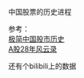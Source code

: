 中国股票的历史进程



参考：    
[极简中国股市历史](https://mp.weixin.qq.com/s/KJjJklWnRUPTLItl4Hsg_A)    
[A股28年风云录](https://mp.weixin.qq.com/s/XFQojq42NQ-DZHQ52VuJvg)

还有个bilibili上的数据
